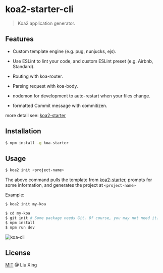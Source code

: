 # koa2-starter-cli

> Koa2 application generator.


## Features

- Custom template engine (e.g. pug, nunjucks, ejs).

- Use ESLint to lint your code, and custom ESLint preset (e.g. Airbnb, Standard).

- Routing with koa-router.

- Parsing request with koa-body.

- nodemon for development to auto-restart when your files change.

- formatted Commit message with commitizen.

more detail see: [koa2-starter](https://github.com/liuxing/koa2-starter)


## Installation

```bash
$ npm install -g koa-starter
```

## Usage

```bash
$ koa2 init <project-name>
```

The above command pulls the template from [koa2-starter](https://github.com/liuxing/koa2-starter), prompts for some information, and generates the project at `<project-name>`

Example:

```bash
$ koa2 init my-koa
```

```bash
$ cd my-koa
$ git init # Some package needs Git. Of course, you may not need it.
$ npm install
$ npm run dev
```

![koa-cli](https://i.loli.net/2018/07/03/5b3b44fc73fd1.png)



## License

[MIT](https://github.com/liuxing/koa2-starter-cli/blob/master/LICENSE) @ Liu Xing
